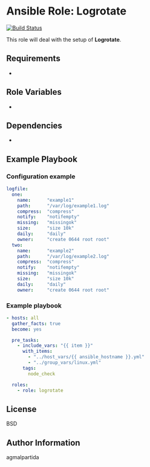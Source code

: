 # Ansible Role: Logrotate

[![Build Status](https://api.travis-ci.com/agmalpartida/ansible-role-logrotate.svg?branch=master)](https://travis-ci.com/github/agmalpartida/ansible-role-logrotate)

This role will deal with the setup of __Logrotate__.

Requirements
------------

-

Role Variables
--------------

-

Dependencies
------------

-

Example Playbook
----------------

### Configuration example

```yaml
logfile:
  one:
    name:      "example1"
    path:      "/var/log/example1.log"
    compress:  "compress"
    notify:    "notifempty"
    missing:   "missingok"
    size:      "size 10k"
    daily:     "daily"
    owner:     "create 0644 root root"
  two:
    name:      "example2"
    path:      "/var/log/example2.log"
    compress:  "compress"
    notify:    "notifempty"
    missing:   "missingok"
    size:      "size 10k"
    daily:     "daily"
    owner:     "create 0644 root root"
```

### Example playbook

```yaml
- hosts: all
  gather_facts: true
  become: yes

  pre_tasks:
    - include_vars: "{{ item }}"
      with_items:
        - "../host_vars/{{ ansible_hostname }}.yml"
        - "../group_vars/linux.yml"
      tags:
        node_check

  roles:
    - role: logrotate
```

License
-------

BSD

Author Information
------------------

agmalpartida
